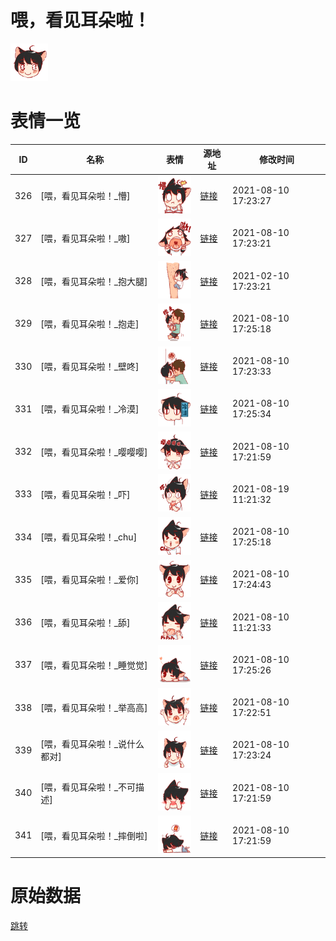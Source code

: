 # 喂，看见耳朵啦！

<img src="./cover.png" height="60" alt="cover" />

# 表情一览

|ID|名称|表情|源地址|修改时间|
|----|----|----|----|----|
|326|[喂，看见耳朵啦！_懵]|<img src="./pic/000326_%5B喂，看见耳朵啦！_懵%5D.png" height="60" alt="懵"/>|[链接](http://i0.hdslb.com/bfs/emote/51725a9abd80ce5dca5a31b7d752c61bdc063a44.png)|2021-08-10 17:23:27|
|327|[喂，看见耳朵啦！_嗷]|<img src="./pic/000327_%5B喂，看见耳朵啦！_嗷%5D.png" height="60" alt="嗷"/>|[链接](http://i0.hdslb.com/bfs/emote/203d29bcc8e2ab7ce4a12bc07140403390f4b2e6.png)|2021-08-10 17:23:21|
|328|[喂，看见耳朵啦！_抱大腿]|<img src="./pic/000328_%5B喂，看见耳朵啦！_抱大腿%5D.png" height="60" alt="抱大腿"/>|[链接](http://i0.hdslb.com/bfs/emote/d5eebcecad919c86d68ae495f39743fc80b20ad9.png)|2021-02-10 17:23:21|
|329|[喂，看见耳朵啦！_抱走]|<img src="./pic/000329_%5B喂，看见耳朵啦！_抱走%5D.png" height="60" alt="抱走"/>|[链接](http://i0.hdslb.com/bfs/emote/0576f4f1463f6757101a236c10049ed40ba748cb.png)|2021-08-10 17:25:18|
|330|[喂，看见耳朵啦！_壁咚]|<img src="./pic/000330_%5B喂，看见耳朵啦！_壁咚%5D.png" height="60" alt="壁咚"/>|[链接](http://i0.hdslb.com/bfs/emote/759a8a54f10767bdc40fd014b70a783ae0e568ef.png)|2021-08-10 17:23:33|
|331|[喂，看见耳朵啦！_冷漠]|<img src="./pic/000331_%5B喂，看见耳朵啦！_冷漠%5D.png" height="60" alt="冷漠"/>|[链接](http://i0.hdslb.com/bfs/emote/edb3d7e86fd768b55c50588110a765e3d9cafd4b.png)|2021-08-10 17:25:34|
|332|[喂，看见耳朵啦！_嘤嘤嘤]|<img src="./pic/000332_%5B喂，看见耳朵啦！_嘤嘤嘤%5D.png" height="60" alt="嘤嘤嘤"/>|[链接](http://i0.hdslb.com/bfs/emote/d061ef8b91ca866fc6ce3ac0eaaf831457e08c52.png)|2021-08-10 17:21:59|
|333|[喂，看见耳朵啦！_吓]|<img src="./pic/000333_%5B喂，看见耳朵啦！_吓%5D.png" height="60" alt="吓"/>|[链接](http://i0.hdslb.com/bfs/emote/9ed824796f9494f8ef4adadb68f271cbf1790dcf.png)|2021-08-19 11:21:32|
|334|[喂，看见耳朵啦！_chu]|<img src="./pic/000334_%5B喂，看见耳朵啦！_chu%5D.png" height="60" alt="chu"/>|[链接](http://i0.hdslb.com/bfs/emote/912c436fee4d16f94cc5f794abc6a6edf3beda4d.png)|2021-08-10 17:25:18|
|335|[喂，看见耳朵啦！_爱你]|<img src="./pic/000335_%5B喂，看见耳朵啦！_爱你%5D.png" height="60" alt="爱你"/>|[链接](http://i0.hdslb.com/bfs/emote/68fb8141a242cdcde94ba12e91dee1ad6b37978e.png)|2021-08-10 17:24:43|
|336|[喂，看见耳朵啦！_舔]|<img src="./pic/000336_%5B喂，看见耳朵啦！_舔%5D.png" height="60" alt="舔"/>|[链接](http://i0.hdslb.com/bfs/emote/c57b984be871913cd502e9bb6b971ce311229d99.png)|2021-08-10 11:21:33|
|337|[喂，看见耳朵啦！_睡觉觉]|<img src="./pic/000337_%5B喂，看见耳朵啦！_睡觉觉%5D.png" height="60" alt="睡觉觉"/>|[链接](http://i0.hdslb.com/bfs/emote/9adec4fb28034e50dde7a2ca5de234c80f95dc04.png)|2021-08-10 17:25:26|
|338|[喂，看见耳朵啦！_举高高]|<img src="./pic/000338_%5B喂，看见耳朵啦！_举高高%5D.png" height="60" alt="举高高"/>|[链接](http://i0.hdslb.com/bfs/emote/a413e5eeeec632074b6c01274bf8fcb510991e0e.png)|2021-08-10 17:22:51|
|339|[喂，看见耳朵啦！_说什么都对]|<img src="./pic/000339_%5B喂，看见耳朵啦！_说什么都对%5D.png" height="60" alt="说什么都对"/>|[链接](http://i0.hdslb.com/bfs/emote/4bddfe880ce46bd46b39b3f7a3f45300cbd330f9.png)|2021-08-10 17:23:24|
|340|[喂，看见耳朵啦！_不可描述]|<img src="./pic/000340_%5B喂，看见耳朵啦！_不可描述%5D.png" height="60" alt="不可描述"/>|[链接](http://i0.hdslb.com/bfs/emote/fda54b79413faa735b1c96eb9acd497e3207ba4d.png)|2021-08-10 17:21:59|
|341|[喂，看见耳朵啦！_摔倒啦]|<img src="./pic/000341_%5B喂，看见耳朵啦！_摔倒啦%5D.png" height="60" alt="摔倒啦"/>|[链接](http://i0.hdslb.com/bfs/emote/cb626004cd67af4a48fd48f15a9f36f564052082.png)|2021-08-10 17:21:59|

# 原始数据

[跳转](./raw.json)

